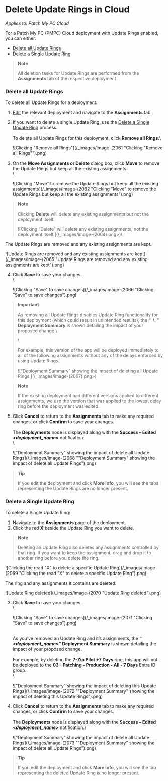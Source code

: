 # Delete Update Rings in Cloud

_Applies to: Patch My PC Cloud_

For a Patch My PC (PMPC) Cloud deployment with Update Rings enabled, you can either:

* [Delete all Update Rings](delete-update-rings-in-cloud.md#delete-all-update-rings)
* [Delete a Single Update Ring](delete-update-rings-in-cloud.md#delete-a-single-update-ring)

> **Note**
>
> All deletion tasks for Update Rings are performed from the **Assignments** tab of the respective deployment.

### Delete all Update Rings

To delete all Update Rings for a deployment:

1. [Edit](../manage-cloud-deployments/edit-a-cloud-deployment.md) the relevant deployment and navigate to the **Assignments** tab.
2.  If you want to delete a single Update Ring, use the [Delete a Single Update Ring](delete-update-rings-in-cloud.md#delete-a-single-update-ring) process.\
    \
    To delete all Update Rings for this deployment, click **Remove all Rings**.\\

    ![Clicking "Remove all Rings"](/_images/image-(2061 "Clicking \"Remove all Rings\"").png)
3.  On the **Move Assignments or Delete** dialog box, click **Move** to remove the Update Rings but keep all the existing assignments.\
    \\

    ![Clicking "Move" to remove the Update Rings but keep all the existing assignments](/_images/image-(2062 "Clicking \"Move\" to remove the Update Rings but keep all the existing assignments").png)

> **Note**
>
> Clicking **Delete** will delete any existing assignments but not the deployment itself.
>
> !\[Clicking “Delete” will delete any existing assignments, not the deployment itself.]\(/\_images/image-(2064).png>)\\

The Update Rings are removed and any existing assignments are kept.

![Update Rings are removed and any existing assignments are kept](/_images/image-(2065 "Update Rings are removed and any existing assignments are kept").png)

4.  Click **Save** to save your changes.\
    \\

    ![Clicking "Save" to save changes](/_images/image-(2066 "Clicking \"Save\" to save changes").png)

> **Important**
>
> As removing all Update Rings disables Update Ring functionality for this deployment (which could result in unintended results), the **"**\_**\\**\_**" Deployment Summary** is shown detailing the impact of your proposed change.\\
>
> \\
>
> For example, this version of the app will be deployed immediately to all of the following assignments without any of the delays enforced by using Update Rings.
>
> !\[“Deployment Summary” showing the impact of deleting all Update Rings ]\(/\_images/image-(2067).png>)

> **Note**
>
> If the existing deployment had different versions applied to different assignments, we use the version that was applied to the lowest delay ring before the deployment was edited.

5.  Click **Cancel** to return to the **Assignments** tab to make any required changes, or click **Confirm** to save your changes.\
    \
    The **Deployments** node is displayed along with the **Success – Edited <**_**deployment\_name**_**>** notification.\
    \\

    !["Deployment Summary" showing the impact of delete all Update Rings](/_images/image-(2068 "\"Deployment Summary\" showing the impact of delete all Update Rings").png)

> **Tip**
>
> If you edit the deployment and click **More Info**, you will see the tabs representing the Update Rings are no longer present.

### Delete a Single Update Ring

To delete a Single Update Ring:

1. Navigate to the **Assignments** page of the deployment.
2. Click the red **X** beside the Update Ring you want to delete.

> **Note**
>
> Deleting an Update Ring also deletes any assignments controlled by that ring. If you want to keep the assignment, drag and drop it to another ring before you delete the ring.

![Clicking the read "X" to delete a specific Update Ring](/_images/image-(2069 "Clicking the read \"X\" to delete a specific Update Ring").png)

The ring and any assignments it contains are deleted.

![Update Ring deleted](/_images/image-(2070 "Update Ring deleted").png)

3.  Click **Save** to save your changes.\
    \\

    ![Clicking "Save" to save changes](/_images/image-(2071 "Clicking \"Save\" to save changes").png)

    \
    As you’ve removed an Update Ring and it’s assignments, the **"<**_**deployment\_name**_**>" Deployment Summary** is shown detailing the impact of your proposed change.\
    \
    For example, by deleting the **7-Zip Pilot +7 Days** ring, this app will not be deployed to the **03 - Patching - Production - All - 7 Days** Entra ID group.\
    \\

    !["Deployment Summary" showing the impact of deleting this Update Rings](/_images/image-(2072 "\"Deployment Summary\" showing the impact of deleting this Update Rings").png)
4.  Click **Cancel** to return to the **Assignments** tab to make any required changes, or click **Confirm** to save your changes.\
    \
    The **Deployments** node is displayed along with the **Success – Edited <**_**deployment\_name**_**>** notification.\\

    !["Deployment Summary" showing the impact of delete all Update Rings](/_images/image-(2073 "\"Deployment Summary\" showing the impact of delete all Update Rings").png)

> **Tip**
>
> If you edit the deployment and click **More Info**, you will see the tab representing the deleted Update Ring is no longer present.